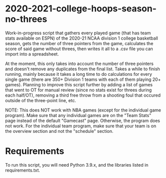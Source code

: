 # 2020-2021-college-hoops-season-no-threes
Work-in-progress script that gathers every played game (that has team stats available on ESPN) of the 2020-21 NCAA division 1 college basketball season, gets the number of three pointers from the game, calculates the score of said game without threes, then writes it all to a .csv file you can import into a spreadsheet.

At the moment, this only takes into account the number of three pointers and doesn't remove any duplicates from the final list. Takes a while to finish running, mainly because it takes a long time to do calculations for every single game (there are 350+ Division 1 teams with each of them playing 20+ games). Planning to improve this script further by adding a list of games that went to OT for manual review (since no stats exist for threes during each half/OT), removing a third free throw from a shooting foul that occured outside of the three-point line, etc.

NOTE: This does NOT work with NBA games (except for the individual game program). Make sure that any individual games are on the "Team Stats" page instead of the default "Gamecast" page. Otherwise, the program does not work. For the individual team program, make sure that your team is on the overview section and not the "schedule" section.

# Requirements
To run this script, you will need Python 3.9.x, and the libraries listed in requirements.txt.
